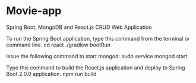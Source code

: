 # Movie-app
Spring Boot, MongoDB and React.js CRUD Web Application

To run the Spring Boot application, type this command from the terminal or command line.
cd react
./gradlew bootRun

Issue the following command to start mongod:
sudo service mongod start

Type this command to build the React.js application and deploy to Spring Boot 2.0.0 application.
npm run build
